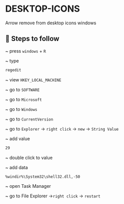 # DESKTOP-ICONS
Arrow remove from desktop icons windows

## 🚀 Steps to follow 

~ press
`windows` + `R`

~ type
```bash
regedit
```

~ view
`HKEY_LOCAL_MACHINE`

~ go to
`SOFTWARE`

~ go to
`Microsoft`

~ go to
`Windows`

~ go to
`CurrentVersion`

~ go to
`Explorer` -> `right click` -> `new` -> `String Value`

~ add value
```bash
29
```

~ double click to value

~ add data
```bash
%windir%\System32\shell32.dll,-50
```

~ open Task Manager

~ go to File Explorer ->`right click` -> `restart`













